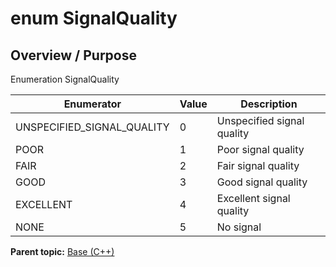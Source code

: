 # enum SignalQuality

## Overview / Purpose

Enumeration SignalQuality

|Enumerator|Value|Description|
|----------|-----|-----------|
|UNSPECIFIED\_SIGNAL\_QUALITY|0|Unspecified signal quality|
|POOR|1|Poor signal quality|
|FAIR|2|Fair signal quality|
|GOOD|3|Good signal quality|
|EXCELLENT|4|Excellent signal quality|
|NONE|5|No signal|

**Parent topic:** [Base \(C++\)](../../summary_pages/Base.md)

